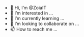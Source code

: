 - 👋 Hi, I’m @ZoiaIT
- 👀 I’m interested in ...
- 🌱 I’m currently learning ...
- 💞️ I’m looking to collaborate on ...
- 📫 How to reach me ...

<!---
ZoiaIT/ZoiaIT is a ✨ special ✨ repository because its `README.md` (this file) appears on your GitHub profile.
You can click the Preview link to take a look at your changes.
--->
